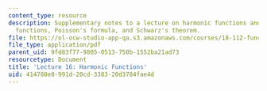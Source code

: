 ```yaml
---
content_type: resource
description: Supplementary notes to a lecture on harmonic functions and holomorphic
  functions, Poisson's formula, and Schwarz's theorem.
file: https://ol-ocw-studio-app-qa.s3.amazonaws.com/courses/18-112-functions-of-a-complex-variable-fall-2008/414780e0991d20cd338320d3784fae4d_lecture16.pdf
file_type: application/pdf
parent_uid: 9fd83f77-9805-0513-750b-1552ba21ad73
resourcetype: Document
title: 'Lecture 16: Harmonic Functions'
uid: 414780e0-991d-20cd-3383-20d3784fae4d
---
```


